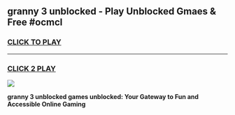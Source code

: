 
## granny 3 unblocked - Play Unblocked Gmaes & Free #ocmcl
<h3>
<a href="https://news.freeplayer.one?title=granny_3_unblocked&ref=24F">CLICK TO PLAY</a></h3>
<hr>

<h3>
<a href="https://news.freeplayer.one?title=granny_3_unblocked&ref=24F">CLICK 2 PLAY</a>
  
</h3>

<a href="https://news.freeplayer.one?title=granny_3_unblocked&ref=24F/"><img src="https://clearcache.store/games.png"></a>


**granny 3 unblocked games unblocked: Your Gateway to Fun and Accessible Online Gaming**
